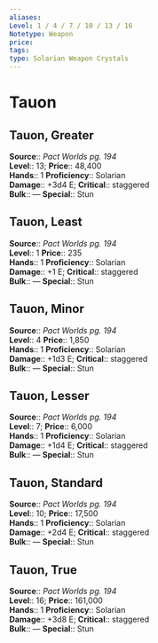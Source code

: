 ```yaml
---
aliases: 
Level: 1 / 4 / 7 / 10 / 13 / 16
Notetype: Weapon
price: 
tags: 
type: Solarian Weapon Crystals
---
```


# Tauon

## Tauon, Greater

**Source**:: _Pact Worlds pg. 194_  
**Level**:: 13;
**Price**:: 48,400  
**Hands**:: 1
**Proficiency**:: Solarian  
**Damage**:: +3d4 E;
**Critical**:: staggered  
**Bulk**:: —
**Special**:: Stun

## Tauon, Least

**Source**:: _Pact Worlds pg. 194_  
**Level**:: 1
**Price**:: 235  
**Hands**:: 1
**Proficiency**:: Solarian  
**Damage**:: +1 E;
**Critical**:: staggered  
**Bulk**:: —
**Special**:: Stun

## Tauon, Minor

**Source**:: _Pact Worlds pg. 194_  
**Level**:: 4
**Price**:: 1,850  
**Hands**:: 1
**Proficiency**:: Solarian  
**Damage**:: +1d3 E;
**Critical**:: staggered  
**Bulk**:: —
**Special**:: Stun

## Tauon, Lesser

**Source**:: _Pact Worlds pg. 194_  
**Level**:: 7;
**Price**:: 6,000  
**Hands**:: 1
**Proficiency**:: Solarian  
**Damage**:: +1d4 E;
**Critical**:: staggered  
**Bulk**:: —
**Special**:: Stun

## Tauon, Standard

**Source**:: _Pact Worlds pg. 194_  
**Level**:: 10;
**Price**:: 17,500  
**Hands**:: 1
**Proficiency**:: Solarian  
**Damage**:: +2d4 E;
**Critical**:: staggered  
**Bulk**:: —
**Special**:: Stun

## Tauon, True

**Source**:: _Pact Worlds pg. 194_  
**Level**:: 16;
**Price**:: 161,000  
**Hands**:: 1
**Proficiency**:: Solarian  
**Damage**:: +3d8 E;
**Critical**:: staggered  
**Bulk**:: —
**Special**:: Stun

